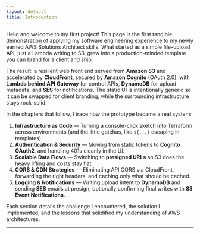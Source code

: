 ```yaml
---
layout: default
title: Introduction
---
```


Hello and welcome to my first project! This page is the first tangible demonstration of applying my software engineering experience to my newly earned AWS Solutions Architect skills. What started as a simple file-upload API, just a Lambda writing to S3, grew into a production-minded template you can brand for a client and ship.

The result: a resilient web front end served from **Amazon S3** and accelerated by **CloudFront**, secured by **Amazon Cognito** (OAuth 2.0), with **Lambda behind API Gateway** for control APIs, **DynamoDB** for upload metadata, and **SES** for notifications. The static UI is intentionally generic so it can be swapped for client branding, while the surrounding infrastructure stays rock-solid.

In the chapters that follow, I trace how the prototype became a real system:

1. **Infrastructure as Code** — Turning a console-click sketch into Terraform across environments (and the little gotchas, like `${...}` escaping in templates).  
2. **Authentication & Security** — Moving from static tokens to **Cognito OAuth2**, and handling 401s cleanly in the UI.  
3. **Scalable Data Flows** — Switching to **presigned URLs** so S3 does the heavy lifting and costs stay flat.  
4. **CORS & CDN Strategies** — Eliminating API CORS via CloudFront, forwarding the right headers, and caching only what should be cached.  
5. **Logging & Notifications** — Writing upload intent to **DynamoDB** and sending **SES** emails at presign; optionally confirming final writes with **S3 Event Notifications**.

Each section details the challenge I encountered, the solution I implemented, and the lessons that solidified my understanding of AWS architectures.

--------------------------------------------